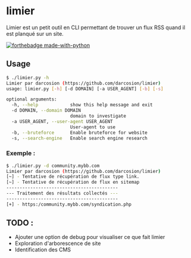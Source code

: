 # limier
Limier est un petit outil en CLI permettant de trouver un flux RSS quand il est planqué sur un site.

[![forthebadge made-with-python](http://ForTheBadge.com/images/badges/made-with-python.svg)](https://www.python.org/)

## Usage

```bash
$ ./limier.py -h
Limier par darcosion (https://github.com/darcosion/limier)
usage: limier.py [-h] [-d DOMAIN] [-a USER_AGENT] [-b] [-s]

optional arguments:
  -h, --help            show this help message and exit
  -d DOMAIN, --domain DOMAIN
                        domain to investigate
  -a USER_AGENT, --user-agent USER_AGENT
                        User-agent to use
  -b, --bruteforce      Enable bruteforce for website
  -s, --search-engine   Enable search engine research

```

### Exemple : 
```bash
$ ./limier.py -d community.mybb.com
Limier par darcosion (https://github.com/darcosion/limier)
[~] - Tentative de récupération de flux type link.
[~] - Tentative de récupération de flux en sitemap
------------------------------------------
--- Traitement des résultats collectés ---
------------------------------------------
[+] - https:/community.mybb.com/syndication.php

```

## TODO : 
 - Ajouter une option de debug pour visualiser ce que fait limier
 - Exploration d'arborescence de site
 - Identification des CMS
